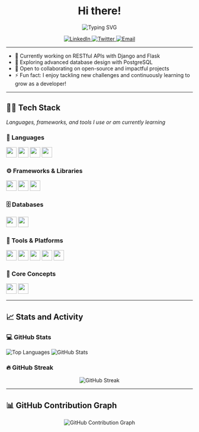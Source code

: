 <h1 align="center">Hi there!</h1>
<p align="center">
  <img src="https://readme-typing-svg.herokuapp.com?font=Fira+Code&weight=600&size=25&duration=3000&pause=1000&color=3776AB&center=true&vCenter=true&width=700&lines=%F0%9F%90%8D+Python+Developer;Driven+by+code%2C+fueled+by+curiosity!" alt="Typing SVG">
</p>

<p align="center"> <a href="https://www.linkedin.com/in/urwah-khalid-988b7b268/" target="_blank" rel="noopener noreferrer"> <img src="https://img.shields.io/badge/LinkedIn--blue?style=for-the-badge&logo=linkedin&logoColor=white" alt="LinkedIn" /> </a> <a href="https://twitter.com/urwahkhalid" target="_blank" rel="noopener noreferrer"> <img src="https://img.shields.io/badge/Twitter--1DA1F2?style=for-the-badge&logo=twitter&logoColor=white" alt="Twitter" /> </a> <a href="mailto:urwahkhalid00@gmail.com" target="_blank" rel="noopener noreferrer"> <img src="https://img.shields.io/badge/Email--D14836?style=for-the-badge&logo=gmail&logoColor=white" alt="Email" /> </a>
 </p>



---

- 🔭 Currently working on RESTful APIs with Django and Flask  
- 🌱 Exploring advanced database design with PostgreSQL  
- 👯 Open to collaborating on open-source and impactful projects
- ⚡ Fun fact: I enjoy tackling new challenges and continuously learning to grow as a developer!

---

## 👨‍💻 Tech Stack

<p><em>Languages, frameworks, and tools I use or am currently learning</em></p>

### 🧠 Languages

<p>
  <img src="https://img.shields.io/badge/-Python-3776AB?style=flat&logo=python&logoColor=white" style="height: 28px;" />
  <img src="https://img.shields.io/badge/-HTML5-E34F28?style=flat&logo=html5&logoColor=white" style="height: 28px;" />
  <img src="https://img.shields.io/badge/-CSS3-1572B6?style=flat&logo=css3" style="height: 28px;" />
  <img src="https://img.shields.io/badge/-JavaScript-F7DF1E?style=flat&logo=javascript&logoColor=black" style="height: 28px;" />
</p>

### ⚙️ Frameworks & Libraries

<p>
  <img src="https://img.shields.io/badge/-Django-092E20?style=flat&logo=django" style="height: 28px;" />
  <img src="https://img.shields.io/badge/-Flask-000000?style=flat&logo=flask" style="height: 28px;" />
  <img src="https://img.shields.io/badge/-Bootstrap-563D7C?style=flat&logo=bootstrap" style="height: 28px;" />
</p>

### 🗄️ Databases

<p>
  <img src="https://img.shields.io/badge/-PostgreSQL-316192?style=flat&logo=postgresql&logoColor=white" style="height: 28px;" />
  <img src="https://img.shields.io/badge/-SQLite-003B57?style=flat&logo=sqlite&logoColor=white" style="height: 28px;" />
</p>

### 🧰 Tools & Platforms

<p>
  <img src="https://img.shields.io/badge/-Git-FF5733?style=flat&logo=git&logoColor=white" style="height: 28px;" />
  <img src="https://img.shields.io/badge/-GitHub-181717?style=flat&logo=github" style="height: 28px;" />
  <img src="https://img.shields.io/badge/-VS%20Code-007ACC?style=flat&logo=visual-studio-code&logoColor=white" style="height: 28px;" />
  <img src="https://img.shields.io/badge/-Vercel-000000?style=flat&logo=vercel&logoColor=white" style="height: 28px;" />
  <img src="https://img.shields.io/badge/-Canva-00C4CC?style=flat&logo=canva&logoColor=white" style="height: 28px;" />
</p>

### 🧩 Core Concepts

<p>
  <img src="https://img.shields.io/badge/-Object_Oriented_Programming-007ACC?style=flat" style="height: 28px;" />
  <img src="https://img.shields.io/badge/-RESTful_API-00BCD4?style=flat&logo=rest&logoColor=white" style="height: 28px;" />
</p>

---

## 📈 Stats and Activity

### 💻 GitHub Stats

<p>
  <img src="https://github-readme-stats.vercel.app/api/top-langs/?username=urwahkhalid00&layout=compact&theme=light" alt="Top Languages" />
  <img src="https://github-readme-stats.vercel.app/api?username=urwahkhalid00&show_icons=true&theme=light" alt="GitHub Stats" />
</p>



### 🔥 GitHub Streak

<p align="center">
 <img src="https://streak-stats.demolab.com?user=urwahkhalid00&theme=light" alt="GitHub Streak" />
</p>

---

## 📊  GitHub Contribution Graph

<p align="center">
  <img src="https://github-readme-activity-graph.vercel.app/graph?username=urwahkhalid00&theme=github-light" alt="GitHub Contribution Graph" />
</p>

<!-- 
## 👨‍💻 Tech Stack

<p><em>Languages, frameworks, and tools I use or am currently learning</em></p>

### 🧠 Languages

<div style="display: flex; gap: 8px; align-items: center;">
  <img src="https://iconic-api.onrender.com/dark/python" alt="Python" title="Python" width="32px" />
  <img src="https://iconic-api.onrender.com/dark/html" alt="HTML" title="HTML" width="32px" />
  <img src="https://iconic-api.onrender.com/dark/css" alt="CSS" title="CSS" width="32px" />
  <img src="https://iconic-api.onrender.com/dark/js" alt="JavaScript" title="JavaScript" width="32px" />
</div>

### ⚙️ Frameworks & Libraries

<div style="display: flex; gap: 8px; align-items: center;">
  <img src="https://iconic-api.onrender.com/dark/django" alt="Django" title="Django" width="32px" />
  <img src="https://iconic-api.onrender.com/dark/flask" alt="Flask" title="Flask" width="32px" />
  <img src="https://iconic-api.onrender.com/dark/bootstrap" alt="Bootstrap" title="Bootstrap" width="32px" />
</div>

### 🗄️ Databases

<div style="display: flex; gap: 8px; align-items: center;">
  <img src="https://iconic-api.onrender.com/dark/postgresql" alt="PostgreSQL" title="PostgreSQL" width="32px" />
  <img src="https://iconic-api.onrender.com/dark/sqlite" alt="SQLite" title="SQLite" width="32px" />
</div>

### 🧰 Tools & Platforms

<div style="display: flex; gap: 8px; align-items: center;">
  <img src="https://iconic-api.onrender.com/dark/git" alt="Git" title="Git" width="32px" />
  <img src="https://iconic-api.onrender.com/dark/github" alt="GitHub" title="GitHub" width="32px" />
  <img src="https://iconic-api.onrender.com/dark/vscode" alt="VS Code" title="VS Code" width="32px" />
  <img src="https://iconic-api.onrender.com/dark/vercel" alt="Vercel" title="Vercel" width="32px" />
  <img src="https://iconic-api.onrender.com/dark/canva" alt="Canva" title="Canva" width="32px" />
</div>

### 🧩 Core Concepts

<div style="display: flex; gap: 8px; align-items: center;">
  <img src="https://iconic-api.onrender.com/dark/oop" alt="OOP" title="Object-Oriented Programming" width="32px" />
  <img src="https://iconic-api.onrender.com/dark/api" alt="RESTful API" title="RESTful API" width="32px" />
</div> -->
